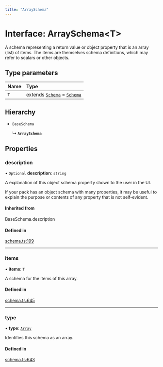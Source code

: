 ```yaml
---
title: "ArraySchema"
---
```

# Interface: ArraySchema<T\>

A schema representing a return value or object property that is an array (list) of items.
The items are themselves schema definitions, which may refer to scalars or other objects.

## Type parameters

| Name | Type |
| :------ | :------ |
| `T` | extends [`Schema`](../types/Schema.md) = [`Schema`](../types/Schema.md) |

## Hierarchy

- `BaseSchema`

  ↳ **`ArraySchema`**

## Properties

### description

• `Optional` **description**: `string`

A explanation of this object schema property shown to the user in the UI.

If your pack has an object schema with many properties, it may be useful to
explain the purpose or contents of any property that is not self-evident.

#### Inherited from

BaseSchema.description

#### Defined in

[schema.ts:199](https://github.com/coda/packs-sdk/blob/main/schema.ts#L199)

___

### items

• **items**: `T`

A schema for the items of this array.

#### Defined in

[schema.ts:645](https://github.com/coda/packs-sdk/blob/main/schema.ts#L645)

___

### type

• **type**: [`Array`](../enums/ValueType.md#array)

Identifies this schema as an array.

#### Defined in

[schema.ts:643](https://github.com/coda/packs-sdk/blob/main/schema.ts#L643)
